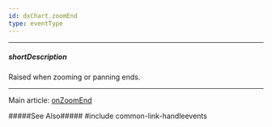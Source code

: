 ```yaml
---
id: dxChart.zoomEnd
type: eventType
---
```

---
##### shortDescription
Raised when zooming or panning ends.

---
Main article: [onZoomEnd](/api-reference/20%20Data%20Visualization%20Widgets/dxChart/1%20Configuration/onZoomEnd.md '/Documentation/ApiReference/UI_Components/dxChart/Configuration/#onZoomEnd')

#####See Also#####
#include common-link-handleevents